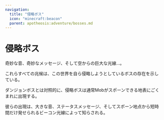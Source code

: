 ```yaml
---
navigation:
  title: "侵略ボス"
  icon: "minecraft:beacon"
  parent: apotheosis:adventure/bosses.md
---
```


# 侵略ボス

奇妙な音、奇妙なメッセージ、そして空からの巨大な光線...。

これらすべての兆候は、この世界を自ら侵略しようとしているボスの存在を示している。

ダンジョンボスとは対照的に、侵略ボスは通常Mobがスポーンできる地表にごくまれに出現する。

彼らの出現は、大きな音、ステータスメッセージ、そしてスポーン地点から短時間だけ発せられるビーコン光線によって知らされる。

